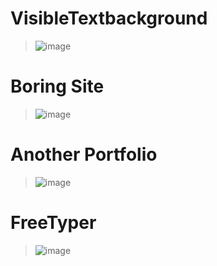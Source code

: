 # VisibleTextbackground

> ![image](https://github.com/ukishyo/Web/assets/143356794/9f935514-7b61-4f76-ad24-9b5008146114)


# Boring Site
> ![image](https://github.com/ukishyo/Web/assets/143356794/acbf8de6-2099-4d67-811e-a7447d1eb860)


# Another Portfolio
>  ![image](https://github.com/melxncholicxl/Web/assets/143356794/79216f09-fdfb-4abf-82b6-32ccbecc9d18)


# FreeTyper
> ![image](https://github.com/sleeptght/Web/assets/143356794/4dc48c05-ff56-433d-88f1-0853449df681)
